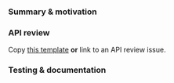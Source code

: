 ### Summary & motivation

<!-- Simple summary of what the code does or what you have changed. If this is a visual change, please include a screenshot/GIF. -->

### API review

<!-- Delete this section if this change involves no API changes. -->

Copy [this template] **or** link to an API review issue.

[this template]:
  https://github.com/stripe/react-stripe-js/tree/master/.github/API_REVIEW.md

### Testing & documentation

<!-- How did you test this change? This can be as simple as "I wrote unit tests...". As a suggestion: double check your change works with *Split Fields*. -->

<!-- If this is an API change, have you updated the documentation? -->

<!-- OTHER: Consider checking "Allow edits from maintainers" below. -->
